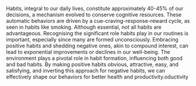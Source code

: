 Habits, integral to our daily lives, constitute approximately 40-45% of our decisions, a mechanism evolved to conserve cognitive resources. These automatic behaviors are driven by a cue-craving-response-reward cycle, as seen in habits like smoking. Although essential, not all habits are advantageous. Recognising the significant role habits play in our routines is important, especially since many are formed unconsciously. Embracing positive habits and shedding negative ones, akin to compound interest, can lead to exponential improvements or declines in our well-being. The environment plays a pivotal role in habit formation, influencing both good and bad habits. By making positive habits obvious, attractive, easy, and satisfying, and inverting this approach for negative habits, we can effectively shape our behaviors for better health and productivity.oductivity
